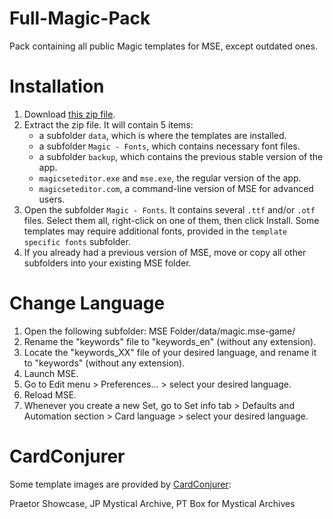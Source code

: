 # Full-Magic-Pack
Pack containing all public Magic templates for MSE, except outdated ones.

# Installation
1. Download [this zip file](https://github.com/MagicSetEditorPacks/Full-Magic-Pack/archive/refs/heads/main.zip).
2. Extract the zip file. It will contain 5 items:
    * a subfolder `data`, which is where the templates are installed.
    * a subfolder `Magic - Fonts`, which contains necessary font files.
    * a subfolder `backup`, which contains the previous stable version of the app.
    * `magicseteditor.exe` and `mse.exe`, the regular version of the app.
    * `magicseteditor.com`, a command-line version of MSE for advanced users.
3. Open the subfolder `Magic - Fonts`. It contains several `.ttf` and/or `.otf` files. Select them all, right-click on one of them, then click Install. Some templates may require additional fonts, provided in the `template specific fonts` subfolder.
4. If you already had a previous version of MSE, move or copy all other subfolders into your existing MSE folder.

# Change Language
1. Open the following subfolder:
    MSE Folder/data/magic.mse-game/
2. Rename the "keywords" file to "keywords_en" (without any extension).
3. Locate the "keywords_XX" file of your desired language, and rename it to "keywords" (without any extension).
4. Launch MSE.
5. Go to Edit menu > Preferences... > select your desired language.
6. Reload MSE.
7. Whenever you create a new Set, go to Set info tab > Defaults and Automation section > Card language > select your desired language.

# CardConjurer
Some template images are provided by [CardConjurer](https://cardconjurer.com/):

Praetor Showcase, JP Mystical Archive, PT Box for Mystical Archives
